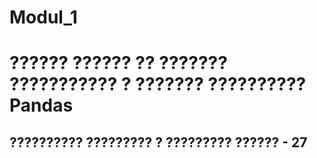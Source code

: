 # Modul_1

# ?????? ?????? ?? ??????? ??????????? ? ??????? ?????????? Pandas

## ?????????? ????????? ? ????????? ?????? - 27

